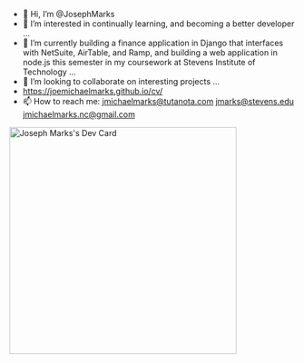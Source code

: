 - 👋 Hi, I’m @JosephMarks
- 👀 I’m interested in continually learning, and becoming a better developer ...
- 🌱 I’m currently building a finance application in Django that interfaces with NetSuite, AirTable, and Ramp, and building a web application in node.js this semester in my coursework at Stevens Institute of Technology ...
- 💞️ I’m looking to collaborate on interesting projects ...
- https://joemichaelmarks.github.io/cv/
- 📫 How to reach me: jmichaelmarks@tutanota.com 
                      jmarks@stevens.edu 
                      jmichaelmarks.nc@gmail.com


<a href="https://app.daily.dev/jmarks"><img src="https://api.daily.dev/devcards/9f0d2f58f228444ab0e11d9243372689.png?r=bep" width="400" alt="Joseph Marks's Dev Card"/></a>
<!---
JosephMarks/JosephMarks is a ✨ special ✨ repository because its `README.md` (this file) appears on your GitHub profile.
You can click the Preview link to take a look at your changes.
--->
